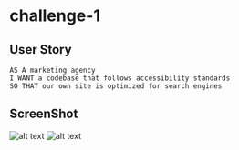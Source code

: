 # challenge-1

## User Story

```
AS A marketing agency
I WANT a codebase that follows accessibility standards
SO THAT our own site is optimized for search engines
```
## ScreenShot

![alt text](Assets/image-01.jpg)
![alt text](Assets/image.png)

##